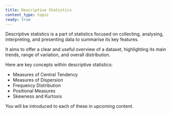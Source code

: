 ```yaml
---
title: Descriptive Statistics 
content_type: topic
ready: true
---
```


Descriptive statistics is a part of statistics focused on collecting, analysing, interpreting, and presenting data to summarise its key features. 

It aims to offer a clear and useful overview of a dataset, highlighting its main trends, range of variation, and overall distribution. 

Here are key concepts within descriptive statistics:
- Measures of Central Tendency
- Measures of Dispersion
- Frequency Distribution
- Positional Measures
- Skewness and Kurtosis

You will be introduced to each of these in upcoming content.
